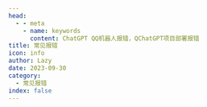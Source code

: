 ```yaml
---
head:
  - - meta
    - name: keywords
      content: ChatGPT QQ机器人报错，QChatGPT项目部署报错
title: 常见报错
icon: info
author: Lazy
date: 2023-09-30
category:
  - 常见报错
index: false
---
```

<AutoCatalog base='/posts/commonErrors/'/>